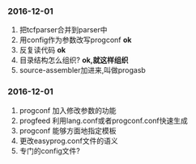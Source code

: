 ### 2016-12-01

1. 把tcfparser合并到parser中
2. 用config作为参数改写progconf **ok**
3. 反复读代码 **ok**
4. 目录结构怎么组织? **ok,就这样组织**
5. source-assembler加进来,叫做progasb

### 2016-12-01

1. progconf 加入修改参数的功能
2. progfeed 利用lang.conf或者progconf.conf快速生成
3. progconf 能够方面地指定模板
4. 更改easyprog.conf文件的语义
5. 专门的config文件?
